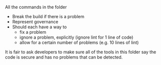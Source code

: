 All the commands in the folder

- Break the build if there is a problem
- Represent governance
- Should each have a way to
    - fix a problem
    - ignore a problem, explicitly (ignore lint for 1 line of code)
    - allow for a certain number of problems (e.g. 10 lines of lint)


It is fair to ask developers to make sure all of the tools in this folder
say the code is secure and has no problems that can be detected.
